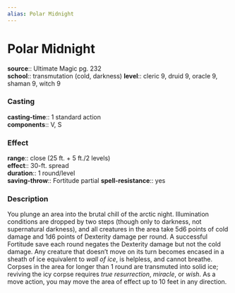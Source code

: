 ```yaml
---
alias: Polar Midnight
---
```


# Polar Midnight 

**source**:: Ultimate Magic pg. 232  
**school**:: transmutation (cold, darkness)
**level**:: cleric 9, druid 9, oracle 9, shaman 9, witch 9

### Casting 

**casting-time**:: 1 standard action  
**components**:: V, S

### Effect 

**range**:: close (25 ft. + 5 ft./2 levels)  
**effect**:: 30-ft. spread  
**duration**:: 1 round/level  
**saving-throw**:: Fortitude partial
**spell-resistance**:: yes

### Description 

You plunge an area into the brutal chill of the arctic night. Illumination conditions are dropped by two steps (though only to darkness, not supernatural darkness), and all creatures in the area take 5d6 points of cold damage and 1d6 points of Dexterity damage per round. A successful Fortitude save each round negates the Dexterity damage but not the cold damage. Any creature that doesn’t move on its turn becomes encased in a sheath of ice equivalent to *wall of ice*, is helpless, and cannot breathe. Corpses in the area for longer than 1 round are transmuted into solid ice; reviving the icy corpse requires *true resurrection*, *miracle*, or *wish*. As a move action, you may move the area of effect up to 10 feet in any direction.
